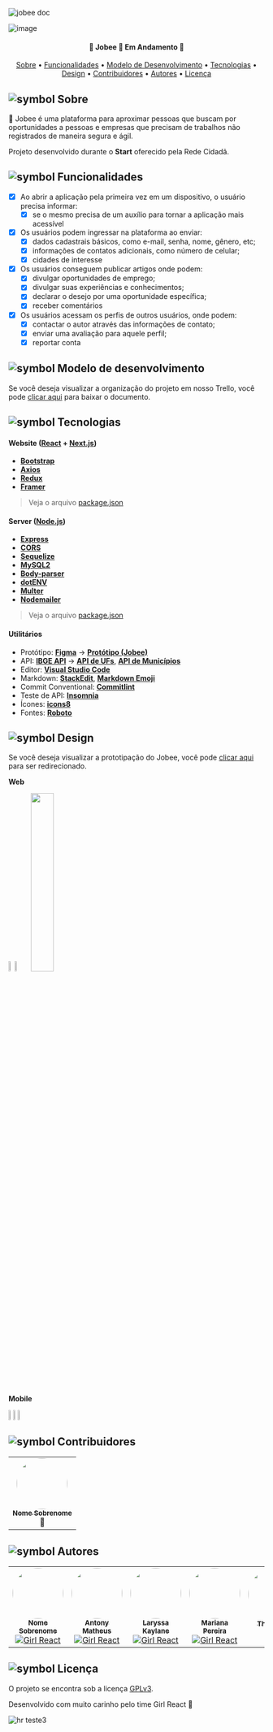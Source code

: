 ![jobee doc](https://user-images.githubusercontent.com/98771718/177056349-48e277c6-3477-4105-bcb0-c429a61e17aa.png)

![image](https://i.imgur.com/22f5ZNF.png)
<h4 align="center"> 
	💼  Jobee 🤝 Em Andamento 💼
</h4>

<p align="center">
 <a href="#-Sobre">Sobre</a> •
 <a href="#-Funcionalidades">Funcionalidades</a> •
 <a href="#-Modelo-de-Desenvolvimento">Modelo de Desenvolvimento</a> • 
 <a href="#-Tecnologias">Tecnologias</a> • 
 <a href="#-Design">Design</a> • 
 <a href="#-Contribuidores">Contribuidores</a> • 
 <a href="#-Autores">Autores</a> • 
 <a href="#-Licença">Licença</a>
</p>

## ![symbol](https://user-images.githubusercontent.com/98771718/177051496-37b41aed-0ca1-4c26-832d-54e8c6dea11f.png) Sobre

🐝 Jobee é uma plataforma para aproximar pessoas que buscam por oportunidades a pessoas e empresas que precisam de trabalhos não registrados de maneira segura e ágil.

Projeto desenvolvido durante o **Start** oferecido pela Rede Cidadã. 

## ![symbol](https://user-images.githubusercontent.com/98771718/177051496-37b41aed-0ca1-4c26-832d-54e8c6dea11f.png) Funcionalidades

- [x] Ao abrir a aplicação pela primeira vez em um dispositivo, o usuário precisa informar:
	- [x] se o mesmo precisa de um auxílio para tornar a aplicação mais acessível

- [x] Os usuários podem ingressar na plataforma ao enviar:
	- [x] dados cadastrais básicos, como e-mail, senha, nome, gênero, etc;
	- [x] informações de contatos adicionais, como número de celular;
	- [x] cidades de interesse

- [x] Os usuários conseguem publicar artigos onde podem:
	- [x] divulgar oportunidades de emprego;
	- [x] divulgar suas experiências e conhecimentos;
	- [x] declarar o desejo por uma oportunidade específica;
	- [x] receber comentários

- [x] Os usuários acessam os perfis de outros usuários, onde podem:
	- [x] contactar o autor através das informações de contato;
	- [x] enviar uma avaliação para aquele perfil;
	- [x] reportar conta

## ![symbol](https://user-images.githubusercontent.com/98771718/177051496-37b41aed-0ca1-4c26-832d-54e8c6dea11f.png) Modelo de desenvolvimento

Se você deseja visualizar a organização do projeto em nosso Trello, você pode [clicar aqui](https://github.com/Girl-React/jobee-front-nextjs/files/9036385/kanban.teste.pdf) para baixar o documento. 

## ![symbol](https://user-images.githubusercontent.com/98771718/177051496-37b41aed-0ca1-4c26-832d-54e8c6dea11f.png) Tecnologias

#### **Website**  ([React](https://reactjs.org/)  +  [Next.js](https://www.typescriptlang.org/))
-   **[Bootstrap](https://react-icons.github.io/react-icons/)**
-   **[Axios](https://github.com/axios/axios)**
-   **[Redux](https://react-leaflet.js.org/en/)**
-   **[Framer](https://react-leaflet.js.org/)**

> Veja o arquivo  [package.json]()

#### **Server**  ([Node.js](https://nodejs.org/en/))

-   **[Express](https://expressjs.com/)**
-   **[CORS](https://expressjs.com/en/resources/middleware/cors.html)**
-   **[Sequelize](https://github.com/mapbox/node-sqlite3)**
-   **[MySQL2](https://github.com/expressjs/multer)**
-   **[Body-parser](https://github.com/expressjs/multer)**
-   **[dotENV](https://github.com/motdotla/dotenv)**
-   **[Multer](https://github.com/expressjs/multer)**
-   **[Nodemailer](https://github.com/expressjs/multer)**

> Veja o arquivo  [package.json](https://github.com/tgmarinho/README-ecoleta/blob/master/server/package.json)

#### [](https://github.com/tgmarinho/Ecoleta#utilit%C3%A1rios)**Utilitários**

-   Protótipo:  **[Figma](https://www.figma.com/)**  →  **[Protótipo (Jobee)](https://www.figma.com/file/1SxgOMojOB2zYT0Mdk28lB/Ecoleta)**
-   API:  **[IBGE API](https://servicodados.ibge.gov.br/api/docs/localidades?versao=1)**  →  **[API de UFs](https://servicodados.ibge.gov.br/api/docs/localidades?versao=1#api-UFs-estadosGet)**,  **[API de Municípios](https://servicodados.ibge.gov.br/api/docs/localidades?versao=1#api-Municipios-estadosUFMunicipiosGet)**
-   Editor:  **[Visual Studio Code](https://code.visualstudio.com/)**
-   Markdown:  **[StackEdit](https://stackedit.io/)**,  **[Markdown Emoji](https://gist.github.com/rxaviers/7360908)**
-   Commit Conventional:  **[Commitlint](https://github.com/conventional-changelog/commitlint)**
-   Teste de API:  **[Insomnia](https://insomnia.rest/)**
-   Ícones:  **[icons8](https://google.com)**
-   Fontes:  **[Roboto](https://fonts.google.com/specimen/Roboto)**

## ![symbol](https://user-images.githubusercontent.com/98771718/177051496-37b41aed-0ca1-4c26-832d-54e8c6dea11f.png) Design

Se você deseja visualizar a prototipação do Jobee, você pode [clicar aqui](https://www.figma.com/file/0VBNvVmFYIClu6WMkC9UmG/Girl-React-%2F-Jobee?node-id=0%3A1) para ser redirecionado. 

**Web**
<div style='display: inline-flex;'>
	<img src='https://user-images.githubusercontent.com/98771718/177074319-53af867e-524b-45be-be87-11c557644cb2.png' style="width: 30%;">
	<img src='https://user-images.githubusercontent.com/98771718/177074379-753a176f-d715-4193-a57e-057b593cc72f.png' style="width: 30%">
</div>
<img src='https://user-images.githubusercontent.com/98771718/177074402-573def9f-1a17-4982-9865-a8c7cd4474ae.png' style="width: 30%">

**Mobile**
<div style='display: inline-flex;'>
	<img src='https://user-images.githubusercontent.com/98771718/177074208-cdca2feb-ed35-4964-8c99-a0e4f9b223f5.png' style="width: 15%;">
	<img src='https://user-images.githubusercontent.com/98771718/177075753-98da3674-d120-4f62-ae2e-7c86ba1587fe.png' style="width: 15%">
	<img src='https://user-images.githubusercontent.com/98771718/177074283-b9744c7b-a032-425b-ad5c-1341efff4630.png' style="width: 15%">
</div>

## ![symbol](https://user-images.githubusercontent.com/98771718/177051496-37b41aed-0ca1-4c26-832d-54e8c6dea11f.png) Contribuidores

<table>
  <tr>
    <td align="center"><a href="https://github.com/raqsanta"><img style="border-radius: 50%;" src="https://avatars.githubusercontent.com/u/98771718?v=4" width="100px;" alt=""/><br /><sub><b>Nome Sobrenome</b></sub></a><br />🐝</td>
  </tr>
</table>

## ![symbol](https://user-images.githubusercontent.com/98771718/177051496-37b41aed-0ca1-4c26-832d-54e8c6dea11f.png) Autores

<table>
  <tr>
    <td align="center"><a href="https://github.com/raqsanta"><img style="border-radius: 50%;" src="https://avatars.githubusercontent.com/u/98771718?v=4" width="100px;" alt=""/><br /><sub><b>Nome Sobrenome</b></sub></a><br /><a href="https://github.com/Girl-React#Nome-Sobrenome" target="_blank"><img src='https://user-images.githubusercontent.com/98771718/177053131-0e11208a-49c8-4d7a-b7fd-64e19b4f9753.png' href="https://google.com.br/" title="Girl React"></img></a></td>
    <td align="center"><a href="https://github.com/antonymatheus"><img style="border-radius: 50%;" src="https://avatars.githubusercontent.com/u/105078467?v=4" width="100px;" alt=""/><br /><sub><b>Antony Matheus</b></sub></a><br /><a href="https://github.com/Girl-React#Antony-Matheus" target="_blank"><img src='https://user-images.githubusercontent.com/98771718/177053131-0e11208a-49c8-4d7a-b7fd-64e19b4f9753.png' href="https://google.com.br/" title="Girl React"></img></a></td>
    <td align="center"><a href="https://github.com/larysilvaak"><img style="border-radius: 50%;" src="https://avatars.githubusercontent.com/u/101149582?v=4" width="100px;" alt=""/><br /><sub><b>Laryssa Kaylane</b></sub></a><br /><a href="https://github.com/Girl-React#Laryssa-Kaylane" target="_blank"><img src='https://user-images.githubusercontent.com/98771718/177053131-0e11208a-49c8-4d7a-b7fd-64e19b4f9753.png' href="https://google.com.br/" title="Girl React"></img></a></td>
    <td align="center"><a href="https://github.com/zeelds"><img style="border-radius: 50%;" src="https://avatars.githubusercontent.com/u/104655761?v=4" width="100px;" alt=""/><br /><sub><b>Mariana Pereira</b></sub></a><br /><a href="https://github.com/Girl-React#Mariana-Pereira" target="_blank"><img src='https://user-images.githubusercontent.com/98771718/177053131-0e11208a-49c8-4d7a-b7fd-64e19b4f9753.png' href="https://google.com.br/" title="Girl React"></img></a></td>
    <td align="center"><a href="https://github.com/thayannestella"><img style="border-radius: 50%;" src="https://avatars.githubusercontent.com/u/102566766?v=4" width="100px;" alt=""/><br /><sub><b>Thayanne Stella</b></sub></a><br /><a href="https://github.com/Girl-React#Thayanne-Stella" target="_blank"><img src='https://user-images.githubusercontent.com/98771718/177053131-0e11208a-49c8-4d7a-b7fd-64e19b4f9753.png'></img></a></td>
  </tr>
</table>

## ![symbol](https://user-images.githubusercontent.com/98771718/177051496-37b41aed-0ca1-4c26-832d-54e8c6dea11f.png) Licença

O projeto se encontra sob a licença [GPLv3](https://github.com/Girl-React/jobee-front-nextjs/blob/main/LICENSE.md).

Desenvolvido com muito carinho pelo time Girl React 💛

![hr teste3](https://user-images.githubusercontent.com/98771718/177055927-ac86e480-8164-4ef9-99f5-852c1884e4a2.png)
